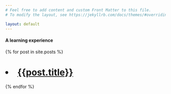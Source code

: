 ```yaml
---
# Feel free to add content and custom Front Matter to this file.
# To modify the layout, see https://jekyllrb.com/docs/themes/#overriding-theme-defaults

layout: default
---
```

<div class="home">

  <h4>A learning experience</h4>
    
 {% for post in site.posts %}
 <h1><li><a href="{{ post.url }}">{{post.title}}</a></li></h1>

{% endfor %}
</div>
 